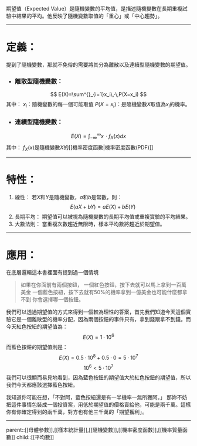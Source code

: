 期望值（Expected Value）是隨機變數的平均值，是描述隨機變數在長期重複試驗中結果的平均。他反映了隨機變數取值的「重心」或「中心趨勢」。
- - -
# 定義：
提到了隨機變數，那就不免俗的需要將其分為離散以及連續型隨機變數的期望值。
- ### 離散型隨機變數：
$$
E(X)=\sum^{}_{i=1}x_i\,·\,P(X=x_i)
$$
其中：
$x_i$：隨機變數的每一個可能取值
$P(X=x_i)$：是隨機變數$X$取值為$x_i$的機率。


- ### 連續型隨機變數：
$$
E(X)=\int^\infty_{-\infty}x\,· f_X(x)dx
$$
其中：
$f_X(x)$是隨機變數$X$的[[機率密度函數|機率密度函數(PDF)]]
- - -
# 特性：
1. 線性：
	若$X$和$Y$是隨機變數，$a$和$b$是常數，則：
$$
E(aX+bY)=aE(X)+bE(Y)
$$
2. 長期平均：
	期望值可以被視為隨機變數的長期平均值或重複實驗的平均結果。
3. 大數法則：
	當重複次數趨近無限時，樣本平均數將趨近於期望值。
- - -
# 應用：
在底層邏輯這本書裡面有提到過一個情境
>如果在你面前有兩個按鈕，
>一個紅色按鈕，按下去就可以馬上拿到一百萬美金
>一個藍色按紐，按下去就有50%的機率拿到一億美金也可能什麼都拿不到
>你會選擇哪一個按鈕。

我們可以透過期望值的方式來得到一個較為理性的答案，首先我們知道今天這個實驗它是一個離散型的機率分配，因為兩個按鈕的事件只有，拿到錢跟拿不到錢。而今天紅色按紐的期望值為：
$$
E(X)=1·10^6
$$
而藍色按鈕的期望值則是：
$$
E(X)=0.5·10^8+0.5·0=5·10^7
$$
$$
10^6<5·10^7
$$
我們可以很顯而易見地看到，因為藍色按鈕的期望值大於紅色按鈕的期望值，所以我們今天都應該選擇藍色按紐。

我知道你可能在想，「不對阿，藍色按紐還是有一半機率一無所獲阿。」
那妳不妨把這件事情包裝成一個投資案，用低於期望值的價格賣給他，可能是兩千萬。這樣你有你確定得到的兩千萬，對方也有他三千萬的「期望獲利」。
- - -
parent::[[母體參數]],[[樣本統計量]],[[隨機變數]],[[機率密度函數]],[[機率質量函數]]
child::[[平均數]]